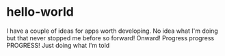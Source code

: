 # hello-world
I have a couple of ideas for apps worth developing. No idea what I'm doing but that never stopped me before so forward! Onward! Progress progress PROGRESS!
Just doing what I'm told
